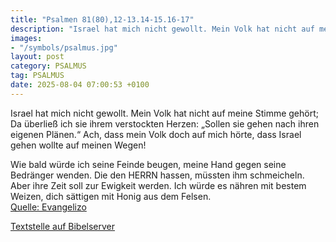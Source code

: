 ```yaml
---
title: "Psalmen 81(80),12-13.14-15.16-17"
description: "Israel hat mich nicht gewollt. Mein Volk hat nicht auf meine Stimme gehört; Da überließ ich sie ihrem verstockten Herzen: „Sollen sie gehen nach ihren eigenen Plänen.“ Ach, dass mein Volk doch auf mich hörte, dass Israel gehen wollte auf meinen Wegen!  Wie bald würde ich seine F...."
images:
- "/symbols/psalmus.jpg"
layout: post
category: PSALMUS
tag: PSALMUS
date: 2025-08-04 07:00:53 +0100
---
```

Israel hat mich nicht gewollt.
Mein Volk hat nicht auf meine Stimme gehört;
Da überließ ich sie ihrem verstockten Herzen: „Sollen sie gehen nach ihren eigenen Plänen.“
Ach, dass mein Volk doch auf mich hörte, dass Israel gehen wollte auf meinen Wegen!

Wie bald würde ich seine Feinde beugen, meine Hand gegen seine Bedränger wenden.<!--more-->
Die den HERRN hassen, müssten ihm schmeicheln. Aber ihre Zeit soll zur Ewigkeit werden.
Ich würde es nähren mit bestem Weizen, dich sättigen mit Honig aus dem Felsen.<br>
[Quelle: Evangelizo](https://evangeliumtagfuertag.org/DE/gospel)

[Textstelle auf Bibelserver](https://www.bibleserver.com/EU/ps81(80),12-13.14-15.16-17)
